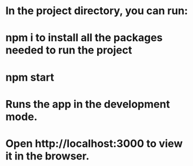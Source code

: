 # In the project directory, you can run:
# npm i to install all the packages needed to run the project
# npm start
# Runs the app in the development mode.
# Open http://localhost:3000 to view it in the browser.





